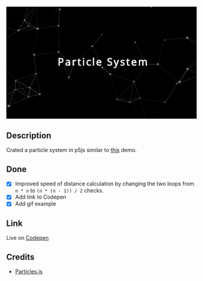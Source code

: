 ![Full Bg Particle System](./example.gif)

## Description
Crated a particle system in p5js similar to [this](https://vincentgarreau.com/particles.js/) demo.

## Done
- [x] Improved speed of distance calculation by changing the two loops from ```n * n``` to ```(n * (n - 1)) / 2``` checks.
- [x] Add link to Codepen
- [x] Add gif example

## Link
Live on [Codepen](https://codepen.io/FlorinPop17/full/geBzZE)

## Credits
- [Particles.js](https://vincentgarreau.com/particles.js/)
